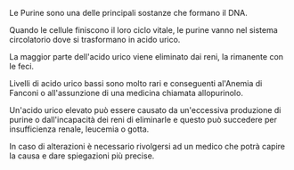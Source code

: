 Le Purine sono una delle principali sostanze che formano il DNA.

Quando le cellule finiscono il loro ciclo vitale, le purine vanno nel sistema circolatorio dove si trasformano in acido urico.

La maggior parte dell'acido urico viene eliminato dai reni, la rimanente con le feci.

Livelli di acido urico bassi sono molto rari e conseguenti al'Anemia di Fanconi o all'assunzione di una medicina chiamata allopurinolo.

Un'acido urico elevato può essere causato da un'eccessiva produzione di purine o dall'incapacità dei reni di eliminarle e questo può succedere per
insufficienza renale, leucemia o gotta.

In caso di alterazioni è necessario rivolgersi ad un medico che potrà capire la causa e dare spiegazioni più precise.
